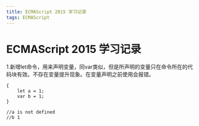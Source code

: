 ```yaml
---
title: ECMAScript 2015 学习记录
tags: ECMAScript
---
```


# ECMAScript 2015 学习记录

1.新增let命令，用来声明变量，同var类似，但是所声明的变量只在命令所在的代码块有效。不存在变量提升现象。在变量声明之前使用会报错。

	{
		let a = 1;
		var b = 1;
	}

	//a is not defined
	//b 1
